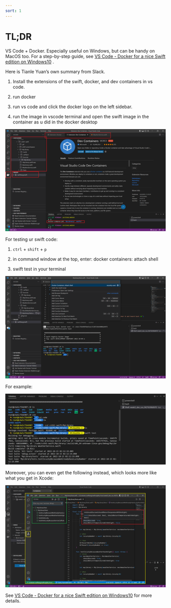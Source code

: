 ```yaml
---
sort: 1
---
```


# TL;DR

VS Code + Docker. Especially useful on Windows, but can be handy on MacOS too. For a step-by-step guide, see [VS Code - Docker for a nice Swift edition on Windows10](VS_Code_Docker_for_a_nice_Swift_edition_on_Windows10.md) .

Here is Tianle Yuan’s own summary from Slack.

1.  Install the extensions of the swift, docker, and dev containers in vs code.
    
2.  run docker
    
3.  run vs code and click the docker logo on the left sidebar.
    
4.  run the image in vscode terminal and open the swift image in the container as u did in the docker desktop
    

![](attachments/74449025/74318046.png)

For testing ur swift code:

1.  `ctrl` + `shift` + `p`
    
2.  in command window at the top, enter: docker containers: attach shell
    
3.  swift test in your terminal
    

![](attachments/74449025/74416413.png)

For example:

![](attachments/74449025/74383525.png?width=680)

Moreover, you can even get the following instead, which looks more like what you get in Xcode:

![](attachments/74449025/74416471.png)

See [VS Code - Docker for a nice Swift edition on Windows10](VS-Code---Docker-for-a-nice-Swift-edition-on-Windows10_74350771.html) for more details.